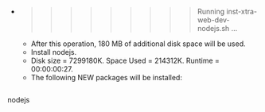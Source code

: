 * >>>>>>>>> Running inst-xtra-web-dev-nodejs.sh ...
  * After this operation, 180 MB of additional disk space will be used.
  * Install nodejs.
  * Disk size = 7299180K. Space Used = 214312K. Runtime = 00:00:00:27.
  * The following NEW packages will be installed:
  ```bash
nodejs
  ```
